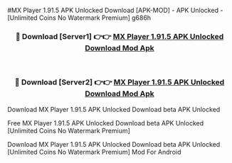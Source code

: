 #MX Player 1.91.5 APK Unlocked Download [APK-MOD] - APK Unlocked - [Unlimited Coins No Watermark Premium] g686h



<div align="center">

<h3>🔴 Download [Server1] 👉👉 <a href="https://momento.my/?title=MX_Player_1.91.5_APK_Unlocked_Download">MX Player 1.91.5 APK Unlocked Download Mod Apk</a></h3><br>

<h3>🔴 Download [Server2] 👉👉 <a href="https://momento.my/?title=MX_Player_1.91.5_APK_Unlocked_Download">MX Player 1.91.5 APK Unlocked Download Mod Apk</a></h3>
</div>



Download MX Player 1.91.5 APK Unlocked Download beta APK Unlocked

Free MX Player 1.91.5 APK Unlocked Download beta APK Unlocked [Unlimited Coins No Watermark Premium]

Download MX Player 1.91.5 APK Unlocked Download beta APK Unlocked [Unlimited Coins No Watermark Premium] Mod For Android

